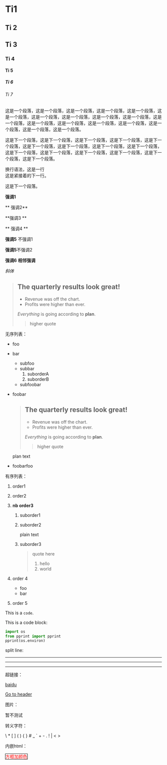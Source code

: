 # Ti1

## Ti 2

## Ti 3

### Ti 4

#### Ti 5

##### Ti 6

###### Ti 7



这是一个段落，这是一个段落，这是一个段落，这是一个段落，这是一个段落，这是一个段落，这是一个段落，这是一个段落，这是一个段落，这是一个段落，这是一个段落，这是一个段落，这是一个段落，这是一个段落，这是一个段落，这是一个段落，这是一个段落，这是一个段落。

这是下一个段落，这是下一个段落，这是下一个段落，这是下一个段落，这是下一个段落，这是下一个段落，这是下一个段落，这是下一个段落，这是下一个段落，这是下一个段落，这是下一个段落，这是下一个段落，这是下一个段落，这是下一个段落，这是下一个段落。

换行语法，这是一行   
这是紧接着的下一行。

这是下一个段落。

**强调1**

** 强调2**

**强调3 **

** 强调4 **

**强调5** 不强调1

**强调5**不强调2

**强调6** **相邻强调**



*斜体*


> ## The quarterly results look great!
>
> - Revenue was off the chart.
> - Profits were higher than ever.
>
>  *Everything* is going according to **plan**.
>
> > higher quote





无序列表：

* foo

* bar

  * subfoo
  * subbar
    1. suborderA
    2. suborderB
  * subfoobar

* foobar

  >  ## The quarterly results look great!
  >
  >  - Revenue was off the chart.
  >  - Profits were higher than ever.
  >
  >  *Everything* is going according to **plan**.
  >
  >  > higher quote
  
  plan text
  
* foobarfoo



有序列表：

1. order1

2. order2

3. **nb order3**

   1. suborder1

   2. suborder2

      plain text

   3. suborder3

      > quote here
      >
      > 1. hello
      > 2. world

4. order 4

   * foo
   * bar

5. order 5



This is a `code`.

This is a code block:

```python
import os
from pprint import pprint
pprint(os.environ)
```



split line:

****

----

____



超链接：

[baidu](http://www.baidu.com)

[Go to header](#Ti1)



图片：

暂不测试



转义字符：

\\ \* \[ \] \( \) \{ \} \# \_ \` \+ \- \. \! \| \< \>



内嵌html：

<span style="border: 1px solid black; color: red">方框加颜色</span>



 
